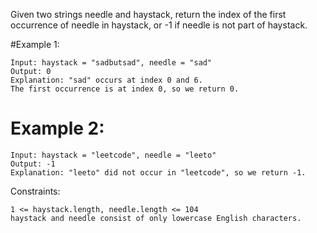 Given two strings needle and haystack, return the index of the first occurrence of needle in haystack, or -1 if needle is not part of haystack.

 

#Example 1:
```
Input: haystack = "sadbutsad", needle = "sad"
Output: 0
Explanation: "sad" occurs at index 0 and 6.
The first occurrence is at index 0, so we return 0.
```

# Example 2:
```
Input: haystack = "leetcode", needle = "leeto"
Output: -1
Explanation: "leeto" did not occur in "leetcode", so we return -1.
```

Constraints:
```
1 <= haystack.length, needle.length <= 104
haystack and needle consist of only lowercase English characters.
```
